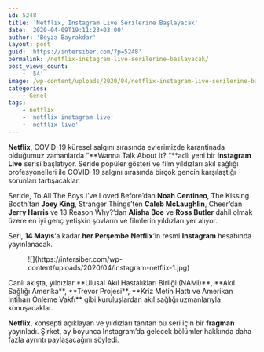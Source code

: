 ```yaml
---
id: 5248
title: 'Netflix, Instagram Live Serilerine Başlayacak'
date: '2020-04-09T19:11:23+03:00'
author: 'Beyza Bayrakdar'
layout: post
guid: 'https://intersiber.com/?p=5248'
permalink: /netflix-instagram-live-serilerine-baslayacak/
post_views_count:
    - '54'
image: /wp-content/uploads/2020/04/netflix-instagram-live-serilerine-baslayacak-1-scaled.jpg
categories:
    - Genel
tags:
    - netflix
    - 'netflix instagram live'
    - 'netflix live'
---
```


**Netflix**, COVID-19 küresel salgını sırasında evlerimizde karantinada olduğumuz zamanlarda “**Wanna Talk About It? “**adlı yeni bir **Instagram Live** serisi başlatıyor. Seride popüler gösteri ve film yıldızları akıl sağlığı profesyonelleri ile COVID-19 salgını sırasında birçok gencin karşılaştığı sorunları tartışacaklar.

Seride, To All The Boys I’ve Loved Before’dan **Noah Centineo**, The Kissing Booth’tan **Joey King**, Stranger Things’ten **Caleb McLaughlin**, Cheer’dan **Jerry Harris** ve 13 Reason Why?’dan **Alisha Boe** ve **Ross Butler** dahil olmak üzere en iyi genç yetişkin şovların ve filmlerin yıldızları yer alıyor.

Seri, **14 Mayıs**‘a kadar **her Perşembe** **Netflix**‘in resmi **Instagram** hesabında yayınlanacak.

<figure class="wp-block-image size-large">![](https://intersiber.com/wp-content/uploads/2020/04/instagram-netflix-1.jpg)</figure>Canlı akışta, yıldızlar **Ulusal Akıl Hastalıkları Birliği (NAMI)**, **Akıl Sağlığı Amerika**, **Trevor Projesi**, **Kriz Metin Hattı ve Amerikan İntiharı Önleme Vakfı** gibi kuruluşlardan akıl sağlığı uzmanlarıyla konuşacaklar.

**Netflix**, konsepti açıklayan ve yıldızları tanıtan bu seri için bir **fragman** yayınladı. Şirket, ay boyunca Instagram’da gelecek bölümler hakkında daha fazla ayrıntı paylaşacağını söyledi.